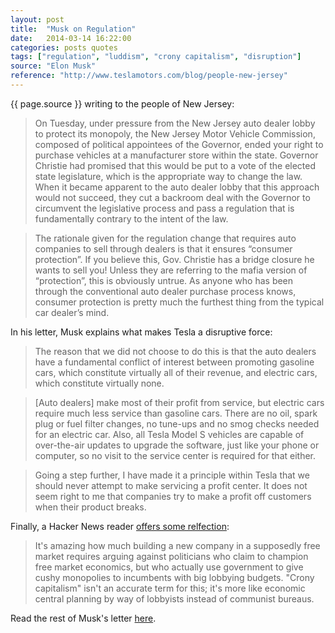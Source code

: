 ```yaml
---
layout: post
title:  "Musk on Regulation"
date:   2014-03-14 16:22:00
categories: posts quotes
tags: ["regulation", "luddism", "crony capitalism", "disruption"]
source: "Elon Musk"
reference: "http://www.teslamotors.com/blog/people-new-jersey"
---
```


{{ page.source }} writing to the people of New Jersey:

> On Tuesday, under pressure from the New Jersey auto dealer lobby to protect its monopoly, the New Jersey Motor Vehicle Commission, composed of political appointees of the Governor, ended your right to purchase vehicles at a manufacturer store within the state. Governor Christie had promised that this would be put to a vote of the elected state legislature, which is the appropriate way to change the law. When it became apparent to the auto dealer lobby that this approach would not succeed, they cut a backroom deal with the Governor to circumvent the legislative process and pass a regulation that is fundamentally contrary to the intent of the law.

> The rationale given for the regulation change that requires auto companies to sell through dealers is that it ensures “consumer protection”. If you believe this, Gov. Christie has a bridge closure he wants to sell you! Unless they are referring to the mafia version of “protection”, this is obviously untrue. As anyone who has been through the conventional auto dealer purchase process knows, consumer protection is pretty much the furthest thing from the typical car dealer’s mind.

In his letter, Musk explains what makes Tesla a disruptive force:

> The reason that we did not choose to do this is that the auto dealers have a fundamental conflict of interest between promoting gasoline cars, which constitute virtually all of their revenue, and electric cars, which constitute virtually none.

> [Auto dealers] make most of their profit from service, but electric cars require much less service than gasoline cars. There are no oil, spark plug or fuel filter changes, no tune-ups and no smog checks needed for an electric car. Also, all Tesla Model S vehicles are capable of over-the-air updates to upgrade the software, just like your phone or computer, so no visit to the service center is required for that either.

> Going a step further, I have made it a principle within Tesla that we should never attempt to make servicing a profit center. It does not seem right to me that companies try to make a profit off customers when their product breaks.

Finally, a Hacker News reader [offers some relfection](https://news.ycombinator.com/item?id=7401303):

> It's amazing how much building a new company in a supposedly free market requires arguing against politicians who claim to champion free market economics, but who actually use government to give cushy monopolies to incumbents with big lobbying budgets.
"Crony capitalism" isn't an accurate term for this; it's more like economic central planning by way of lobbyists instead of communist bureaus.

Read the rest of Musk's letter [here]({{page.reference}}).